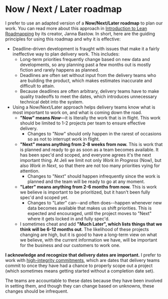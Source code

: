 # Now / Next / Later roadmap

I prefer to use an adapted version of a **Now/Next/Later roadmap** to plan our work. You can read more about this approach in [Introduction to Lean Roadmapping](https://www.prodpad.com/resources/guides/ditch-the-timeline-roadmap/intro-to-lean-roadmapping/) by its creator, Janna Bastow. In short, here are the guiding principles for using this roadmap and why it is effective:

- Deadline-driven development is fraught with issues that make it a fairly ineffective way to plan delivery work. This includes:
    - Long-term priorities frequently change based on new data and developments, so any planning past a few months out is mostly fiction and rarely happens as planned.
    - Deadlines are often set without input from the delivery teams who are building the product, which makes estimates inaccurate and difficult to attain.
    - Because deadlines are often arbitrary, delivery teams have to make quality tradeoffs to meet the dates, which introduces unnecessary technical debt into the system.
- Using a Now/Next/Later approach helps delivery teams know what is most important to work on, and what is coming down the road.
    - **"Now" means _Now_**—it is literally the work that is in flight. This work should be limited to 1-2 projects per team to ensure effective delivery.
        - Changes to "Now" should only happen in the rarest of occasions so as not to interrupt work in flight.
    - **"Next" means anything from 2-8 weeks from now.** This is work that is planned and ready to go as soon as a team becomes available. It has been spec'd and scoped, and everyone agrees it's the next important thing. At Jeli we limit not only _Work In Progress_ (Now), but also _Work in Next_, so that there are not too many priorities vying for attention.
        - Changes to "Next" should happen infrequently since the work is planned and the team will be ready to go at any moment.
    - **"Later" means anything from 2-6 months from now.** This is work we believe is important to be prioritized, but it hasn't been fully spec'd and scoped yet.
        - Changes to "Later" can--and often does--happen whenever new data becomes available that makes us shift priorities. This is expected and encouraged, until the project moves to "Next" where it gets locked in and fully spec'd.
    - I sometimes cheat and add **"Much Later", which lists things that we think will be 6-12 months out**. The likelihood of these projects changing are high, but it is good to have a long-term view on what we believe, with the current information we have, will be important for the business and our customers to work one.

**I acknowledge and recognize that delivery dates are important.** I prefer to work with [high-integrity commitments](https://www.svpg.com/managing-commitments-in-an-agile-team/), which are dates that delivery teams commit to once they have had a chance to properly scope out a project (which sometimes means getting started without a completion date set).

The teams are accountable to these dates because they have been involved in setting them, and though they can change based on unknowns, these changes should be infrequent.